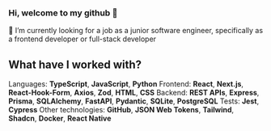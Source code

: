 ### Hi, welcome to my github 👋


🔭 I’m currently looking for a job as a junior software engineer, specifically as a frontend developer or full-stack developer

## What have I worked with?
Languages:           **TypeScript**, **JavaScript**, **Python**
Frontend:            **React**, **Next.js**, **React-Hook-Form**, **Axios**, **Zod**, **HTML**, **CSS**
Backend:             **REST APIs**, **Express**, **Prisma**, **SQLAlchemy**, **FastAPI**, **Pydantic**, **SQLite**, **PostgreSQL**
Tests:               **Jest**, **Cypress**
Other technologies:  **GitHub**, **JSON Web Tokens**, **Tailwind**, **Shadcn**, **Docker**, **React Native**

